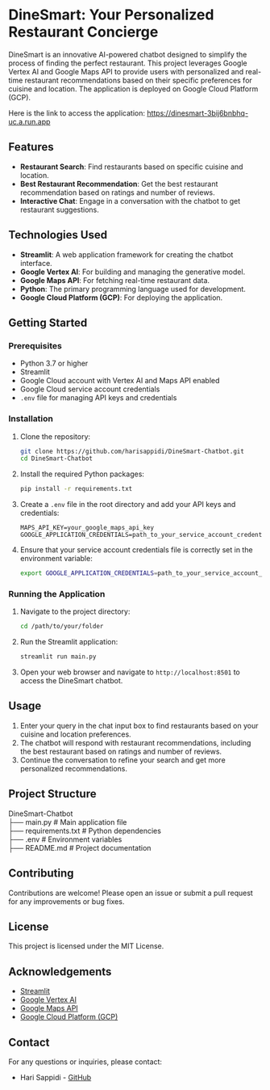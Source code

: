 # DineSmart: Your Personalized Restaurant Concierge

DineSmart is an innovative AI-powered chatbot designed to simplify the process of finding the perfect restaurant. This project leverages Google Vertex AI and Google Maps API to provide users with personalized and real-time restaurant recommendations based on their specific preferences for cuisine and location. The application is deployed on Google Cloud Platform (GCP).

Here is the link to access the application: https://dinesmart-3bij6bnbhq-uc.a.run.app

## Features

- **Restaurant Search**: Find restaurants based on specific cuisine and location.
- **Best Restaurant Recommendation**: Get the best restaurant recommendation based on ratings and number of reviews.
- **Interactive Chat**: Engage in a conversation with the chatbot to get restaurant suggestions.

## Technologies Used

- **Streamlit**: A web application framework for creating the chatbot interface.
- **Google Vertex AI**: For building and managing the generative model.
- **Google Maps API**: For fetching real-time restaurant data.
- **Python**: The primary programming language used for development.
- **Google Cloud Platform (GCP)**: For deploying the application.

## Getting Started

### Prerequisites

- Python 3.7 or higher
- Streamlit
- Google Cloud account with Vertex AI and Maps API enabled
- Google Cloud service account credentials
- `.env` file for managing API keys and credentials

### Installation

1. Clone the repository:

    ```bash
    git clone https://github.com/harisappidi/DineSmart-Chatbot.git
    cd DineSmart-Chatbot
    ```

2. Install the required Python packages:

    ```bash
    pip install -r requirements.txt
    ```

3. Create a `.env` file in the root directory and add your API keys and credentials:

    ```env
    MAPS_API_KEY=your_google_maps_api_key
    GOOGLE_APPLICATION_CREDENTIALS=path_to_your_service_account_credentials.json
    ```

4. Ensure that your service account credentials file is correctly set in the environment variable:

    ```bash
    export GOOGLE_APPLICATION_CREDENTIALS=path_to_your_service_account_credentials.json
    ```

### Running the Application

1. Navigate to the project directory:

    ```bash
    cd /path/to/your/folder
    ```

2. Run the Streamlit application:

    ```bash
    streamlit run main.py
    ```

3. Open your web browser and navigate to `http://localhost:8501` to access the DineSmart chatbot.

## Usage

1. Enter your query in the chat input box to find restaurants based on your cuisine and location preferences.
2. The chatbot will respond with restaurant recommendations, including the best restaurant based on ratings and number of reviews.
3. Continue the conversation to refine your search and get more personalized recommendations.

## Project Structure


DineSmart-Chatbot <br />
├── main.py # Main application file <br />
├── requirements.txt # Python dependencies <br />
├── .env # Environment variables <br />
├── README.md # Project documentation <br />


## Contributing

Contributions are welcome! Please open an issue or submit a pull request for any improvements or bug fixes.

## License

This project is licensed under the MIT License.

## Acknowledgements

- [Streamlit](https://streamlit.io/)
- [Google Vertex AI](https://cloud.google.com/vertex-ai)
- [Google Maps API](https://developers.google.com/maps/documentation)
- [Google Cloud Platform (GCP)](https://cloud.google.com/docs)

## Contact

For any questions or inquiries, please contact:

- Hari Sappidi - [GitHub](https://github.com/harisappidi)
